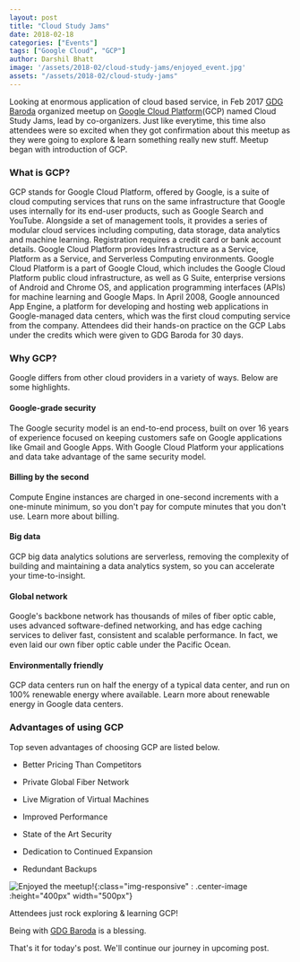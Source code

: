 ```yaml
---
layout: post
title: "Cloud Study Jams"
date: 2018-02-18
categories: ["Events"]
tags: ["Google Cloud", "GCP"]
author: Darshil Bhatt
image: '/assets/2018-02/cloud-study-jams/enjoyed_event.jpg'
assets: "/assets/2018-02/cloud-study-jams"
---
```


Looking at enormous application of cloud based service, in Feb 2017 [GDG Baroda](https://gdgbaroda.com/) organized meetup on [Google Cloud Platform](https://cloud.google.com/)(GCP) named Cloud Study Jams, lead by co-organizers. Just like everytime, this time also attendees were so excited when they got confirmation about this meetup as they were going to explore & learn something really new stuff. Meetup began with introduction of GCP.

### What is GCP?
GCP stands for Google Cloud Platform, offered by Google, is a suite of cloud computing services that runs on the same infrastructure that Google uses internally for its end-user products, such as Google Search and YouTube. Alongside a set of management tools, it provides a series of modular cloud services including computing, data storage, data analytics and machine learning. Registration requires a credit card or bank account details. Google Cloud Platform provides Infrastructure as a Service, Platform as a Service, and Serverless Computing environments. Google Cloud Platform is a part of Google Cloud, which includes the Google Cloud Platform public cloud infrastructure, as well as G Suite, enterprise versions of Android and Chrome OS, and application programming interfaces (APIs) for machine learning and Google Maps. In April 2008, Google announced App Engine, a platform for developing and hosting web applications in Google-managed data centers, which was the first cloud computing service from the company. Attendees did their hands-on practice on the GCP Labs under the credits which were given to GDG Baroda for 30 days.

### Why GCP?
Google differs from other cloud providers in a variety of ways. Below are some highlights.

#### Google-grade security
The Google security model is an end-to-end process, built on over 16 years of experience focused on keeping customers safe on Google applications like Gmail and Google Apps. With Google Cloud Platform your applications and data take advantage of the same security model.

#### Billing by the second
Compute Engine instances are charged in one-second increments with a one-minute minimum, so you don't pay for compute minutes that you don't use. Learn more about billing.

#### Big data
 GCP big data analytics solutions are serverless, removing the complexity of building and maintaining a data analytics system, so you can accelerate your time-to-insight.

#### Global network
Google's backbone network has thousands of miles of fiber optic cable, uses advanced software-defined networking, and has edge caching services to deliver fast, consistent and scalable performance. In fact, we even laid our own fiber optic cable under the Pacific Ocean.

#### Environmentally friendly
GCP data centers run on half the energy of a typical data center, and run on 100% renewable energy where available. Learn more about renewable energy in Google data centers.

### Advantages of using GCP
Top seven advantages of choosing  GCP are listed below.

* Better Pricing Than Competitors

* Private Global Fiber Network

* Live Migration of Virtual Machines

* Improved Performance

* State of the Art Security

* Dedication to Continued Expansion

* Redundant Backups

![Enjoyed the meetup!]({{page.assets}}/enjoyed_event.jpg){:class="img-responsive" : .center-image :height="400px" width="500px"}

Attendees just rock exploring & learning GCP!

Being with [GDG Baroda](https://gdgbaroda.com/) is  a blessing.

That's it for today's post. We'll continue our journey in upcoming post.
